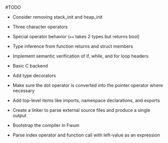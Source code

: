 #TODO

- Consider removing stack_init and heap_init

- Three character operators

- Special operator behavior (`==` takes 2 types but returns bool)

- Type inference from function returns and struct members

- Implement semantic verification of if, while, and for loop headers

- Basic C backend

- Add type decorators

- Make sure the dot operator is converted into the pointer operator where necessary

- Add top-level items like imports, namespace declarations, and exports

- Create a linker to parse external source files and produce a single output

- Bootstrap the compiler in Fwum

- Parse index operator and function call with left-value as an expression
